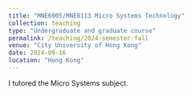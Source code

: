 ```yaml
---
title: "MNE6005/MNE8113 Micro Systems Technology"
collection: teaching
type: "Undergraduate and graduate course"
permalink: /teaching/2024-semester-fall
venue: "City University of Hong Kong"
date: 2024-09-16
location: "Hong Kong"
---
```


I tutored the Micro Systems subject.